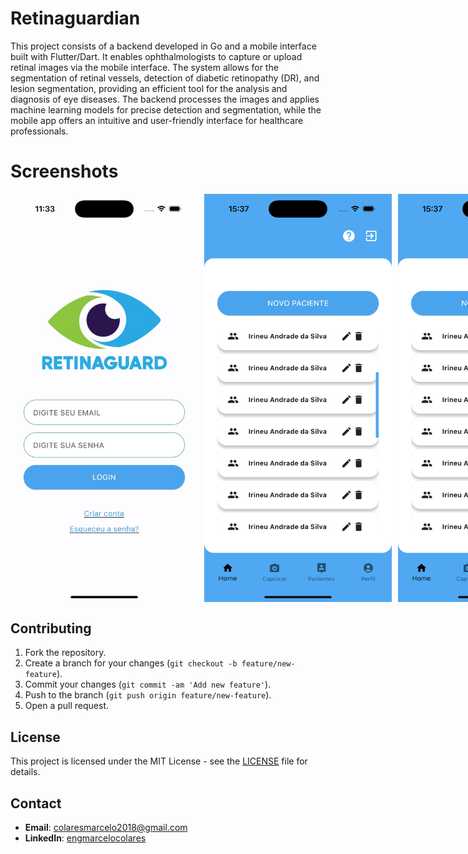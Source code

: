 # Retinaguardian

This project consists of a backend developed in Go and a mobile interface built with Flutter/Dart. It enables ophthalmologists to capture or upload retinal images via the mobile interface. The system allows for the segmentation of retinal vessels, detection of diabetic retinopathy (DR), and lesion segmentation, providing an efficient tool for the analysis and diagnosis of eye diseases. The backend processes the images and applies machine learning models for precise detection and segmentation, while the mobile app offers an intuitive and user-friendly interface for healthcare professionals.

# Screenshots
<div style="display: flex; gap: 10px;">
    <img src="images/home.png" alt="Home page" width="300">
    <img src="images/patients.png" alt="Patients page" width="300">
        <img src="images/patients.png" alt="Patients page" width="300">
</div>



## Contributing

1. Fork the repository.
2. Create a branch for your changes (`git checkout -b feature/new-feature`).
3. Commit your changes (`git commit -am 'Add new feature'`).
4. Push to the branch (`git push origin feature/new-feature`).
5. Open a pull request.

## License

This project is licensed under the MIT License - see the [LICENSE](LICENSE) file for details.

## Contact

- **Email**: colaresmarcelo2018@gmail.com
- **LinkedIn**: [engmarcelocolares](https://www.linkedin.com/in/yourlinkedin](https://www.linkedin.com/in/engmarcelocolares/))

